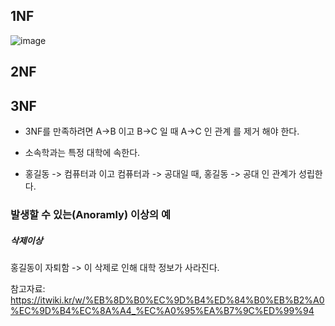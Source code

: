 
## 1NF 

![image](https://user-images.githubusercontent.com/15938354/156675400-10572968-8a1a-4cd8-b803-472e420de59e.png)


## 2NF

## 3NF
- 3NF를 만족하려면 
A->B 이고 B->C 일 때 A->C 인 관계 를 제거 해야 한다.

- 소속학과는 특정 대학에 속한다. 
- 홍길동 -> 컴퓨터과 이고 컴퓨터과 -> 공대일 때, 홍길동 -> 공대 인 관계가 성립한다.

### 발생할 수 있는(Anoramly) 이상의 예
##### 삭제이상 
홍길동이 자퇴함 -> 이 삭제로 인해 대학 정보가 사라진다. 


참고자료: 
https://itwiki.kr/w/%EB%8D%B0%EC%9D%B4%ED%84%B0%EB%B2%A0%EC%9D%B4%EC%8A%A4_%EC%A0%95%EA%B7%9C%ED%99%94
